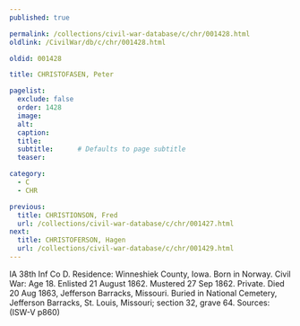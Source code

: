 ```yaml
---
published: true

permalink: /collections/civil-war-database/c/chr/001428.html
oldlink: /CivilWar/db/c/chr/001428.html

oldid: 001428

title: CHRISTOFASEN, Peter

pagelist:
  exclude: false
  order: 1428
  image: 
  alt:
  caption:
  title:
  subtitle:      # Defaults to page subtitle
  teaser:

category: 
  - C 
  - CHR

previous:
  title: CHRISTIONSON, Fred
  url: /collections/civil-war-database/c/chr/001427.html  
next:
  title: CHRISTOFERSON, Hagen
  url: /collections/civil-war-database/c/chr/001429.html   
---
```

IA 38th Inf Co D. Residence: Winneshiek County, Iowa. Born in Norway. Civil War: Age 18. Enlisted 21 August 1862. Mustered 27 Sep 1862. Private. Died 20 Aug 1863, Jefferson Barracks, Missouri. Buried in National Cemetery, Jefferson Barracks, St. Louis, Missouri; section 32, grave 64. Sources: (ISW-V p860)